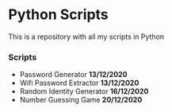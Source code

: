 # Python Scripts

This is a repository with all my scripts in Python

### Scripts

- Password Generator **13/12/2020**
- Wifi Password Extractor **13/12/2020**
- Random Identity Generator **16/12/2020**
- Number Guessing Game **20/12/2020**
